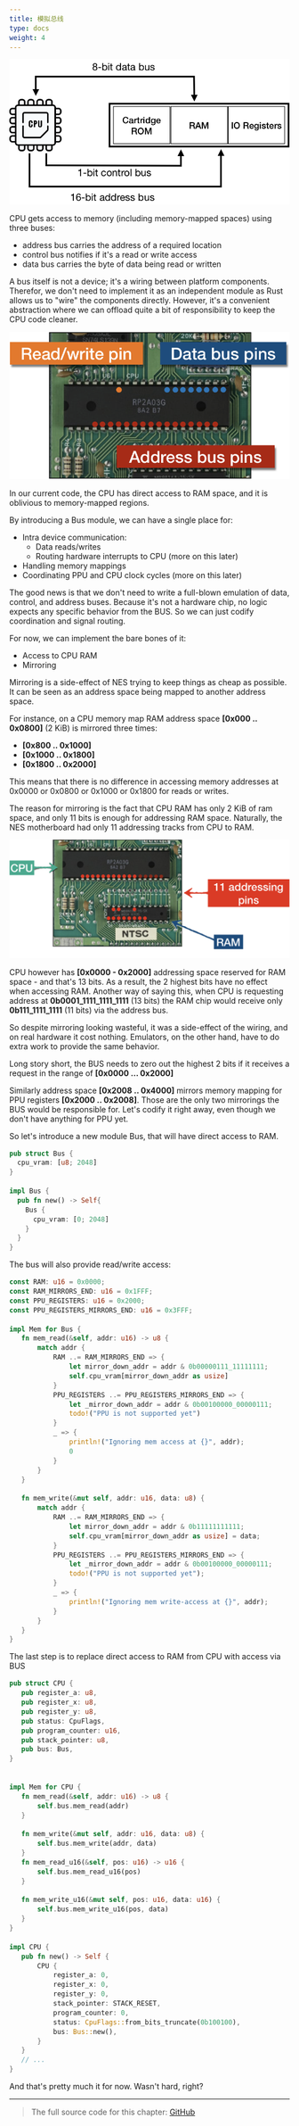 ```yaml
---
title: 模拟总线
type: docs
weight: 4
---
```


![image_1_bus_schema.png](image_1_bus_schema.png)

CPU gets access to memory (including memory-mapped spaces) using three buses:

* address bus carries the address of a required location
* control bus notifies if it's a read or write access
* data bus carries the byte of data being read or written

A bus itself is not a device; it's a wiring between platform components.
Therefor, we don't need to implement it as an independent module as Rust allows us to "wire" the components directly.
However, it's a convenient abstraction where we can offload quite a bit of responsibility to keep the CPU code cleaner.

![image_2_cpu_pinout_2.png](image_2_cpu_pinout_2.png)

In our current code, the CPU has direct access to RAM space, and it is oblivious to memory-mapped regions.

By introducing a Bus module, we can have a single place for:

* Intra device communication:
  * Data reads/writes
  * Routing hardware interrupts to CPU (more on this later)
* Handling memory mappings
* Coordinating PPU and CPU clock cycles (more on this later)

The good news is that we don't need to write a full-blown emulation of data, control, and address buses. Because it's not a hardware chip, no logic expects any specific behavior from the BUS. So we can just codify coordination and signal routing.

For now, we can implement the bare bones of it:

* Access to CPU RAM
* Mirroring

Mirroring is a side-effect of NES trying to keep things as cheap as possible. It can be seen as an address space being mapped to another address space.

For instance, on a CPU memory map RAM address space **[0x000 .. 0x0800]** (2 KiB) is mirrored three times:

* **[0x800 .. 0x1000]**
* **[0x1000 .. 0x1800]**
* **[0x1800 .. 0x2000]**

This means that there is no difference in accessing memory addresses at 0x0000 or 0x0800 or 0x1000 or 0x1800 for reads or writes.

The reason for mirroring is the fact that CPU RAM has only 2 KiB of ram space, and only 11 bits is enough for addressing RAM space. Naturally, the NES motherboard had only 11 addressing tracks from CPU to RAM.

![image_3_cpu_ram_connection.png](image_3_cpu_ram_connection.png)

CPU however has **[0x0000 - 0x2000]** addressing space reserved for RAM space - and that's 13 bits. As a result, the 2 highest bits have no effect when accessing RAM.
Another way of saying this, when CPU is requesting address at **0b0001_1111_1111_1111** (13 bits) the RAM chip would receive only **0b111_1111_1111** (11 bits) via the address bus.

So despite mirroring looking wasteful, it was a side-effect of the wiring, and on real hardware it cost nothing. Emulators, on the other hand, have to do extra work to provide the same behavior.

Long story short, the BUS needs to zero out the highest 2 bits if it receives a request in the range of **[0x0000 … 0x2000]**

Similarly address space **[0x2008 .. 0x4000]** mirrors memory mapping for PPU registers **[0x2000 .. 0x2008]**. Those are the only two mirrorings the BUS would be responsible for. Let's codify it right away, even though we don't have anything for PPU yet.

So let's introduce a new module Bus, that will have direct access to RAM.

```rust
pub struct Bus {
  cpu_vram: [u8; 2048]
}

impl Bus {
  pub fn new() -> Self{
    Bus {
      cpu_vram: [0; 2048]
    }
  }
}
```

The bus will also provide read/write access:

```rust
const RAM: u16 = 0x0000;
const RAM_MIRRORS_END: u16 = 0x1FFF;
const PPU_REGISTERS: u16 = 0x2000;
const PPU_REGISTERS_MIRRORS_END: u16 = 0x3FFF;

impl Mem for Bus {
   fn mem_read(&self, addr: u16) -> u8 {
       match addr {
           RAM ..= RAM_MIRRORS_END => {
               let mirror_down_addr = addr & 0b00000111_11111111;
               self.cpu_vram[mirror_down_addr as usize]
           }
           PPU_REGISTERS ..= PPU_REGISTERS_MIRRORS_END => {
               let _mirror_down_addr = addr & 0b00100000_00000111;
               todo!("PPU is not supported yet")
           }
           _ => {
               println!("Ignoring mem access at {}", addr);
               0
           }
       }
   }

   fn mem_write(&mut self, addr: u16, data: u8) {
       match addr {
           RAM ..= RAM_MIRRORS_END => {
               let mirror_down_addr = addr & 0b11111111111;
               self.cpu_vram[mirror_down_addr as usize] = data;
           }
           PPU_REGISTERS ..= PPU_REGISTERS_MIRRORS_END => {
               let _mirror_down_addr = addr & 0b00100000_00000111;
               todo!("PPU is not supported yet");
           }
           _ => {
               println!("Ignoring mem write-access at {}", addr);
           }
       }
   }
}
```

The last step is to replace direct access to RAM from CPU with access via BUS

```rust
pub struct CPU {
   pub register_a: u8,
   pub register_x: u8,
   pub register_y: u8,
   pub status: CpuFlags,
   pub program_counter: u16,
   pub stack_pointer: u8,
   pub bus: Bus,
}


impl Mem for CPU {
   fn mem_read(&self, addr: u16) -> u8 {
       self.bus.mem_read(addr)
   }

   fn mem_write(&mut self, addr: u16, data: u8) {
       self.bus.mem_write(addr, data)
   }
   fn mem_read_u16(&self, pos: u16) -> u16 {
       self.bus.mem_read_u16(pos)
   }

   fn mem_write_u16(&mut self, pos: u16, data: u16) {
       self.bus.mem_write_u16(pos, data)
   }
}

impl CPU {
   pub fn new() -> Self {
       CPU {
           register_a: 0,
           register_x: 0,
           register_y: 0,
           stack_pointer: STACK_RESET,
           program_counter: 0,
           status: CpuFlags::from_bits_truncate(0b100100),
           bus: Bus::new(),
       }
   }
   // ...
}
```

And that's pretty much it for now. Wasn't hard, right?

------

> The full source code for this chapter: [GitHub](https://github.com/bugzmanov/nes_ebook/tree/master/code/ch4)
